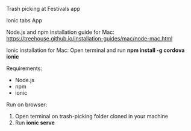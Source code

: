 Trash picking at Festivals app

Ionic tabs App

Node.js and npm installation guide for Mac:
https://treehouse.github.io/installation-guides/mac/node-mac.html

Ionic installation for Mac:
Open terminal and run
  **npm install -g cordova ionic**

Requirements:
- Node.js
- npm
- ionic

Run on browser:
  1. Open terminal on trash-picking folder cloned in your machine
  2. Run **ionic serve**
